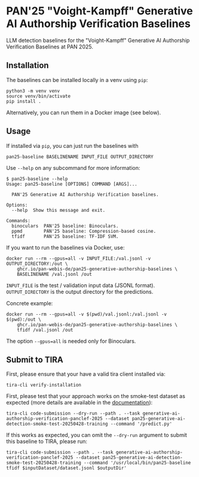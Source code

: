 # PAN'25 "Voight-Kampff" Generative AI Authorship Verification Baselines

LLM detection baselines for the "Voight-Kampff" Generative AI Authorship Verification Baselines at PAN 2025.

## Installation

The baselines can be installed locally in a venv using `pip`:

```
python3 -m venv venv
source venv/bin/activate
pip install .
```

Alternatively, you can run them in a Docker image (see below).

## Usage

If installed via ``pip``, you can just run the baselines with

```
pan25-baseline BASELINENAME INPUT_FILE OUTPUT_DIRECTORY
```

Use `--help` on any subcommand for more information:

```console
$ pan25-baseline --help
Usage: pan25-baseline [OPTIONS] COMMAND [ARGS]...

  PAN'25 Generative AI Authorship Verification baselines.

Options:
  --help  Show this message and exit.

Commands:
  binoculars  PAN'25 baseline: Binoculars.
  ppmd        PAN'25 baseline: Compression-based cosine.
  tfidf       PAN'25 baseline: TF-IDF SVM.
```

If you want to run the baselines via Docker, use:

```
docker run --rm --gpus=all -v INPUT_FILE:/val.jsonl -v OUTPUT_DIRECTORY:/out \
    ghcr.io/pan-webis-de/pan25-generative-authorship-baselines \
    BASELINENAME /val.jsonl /out
```

`INPUT_FILE` is the test / validation input data (JSONL format). `OUTPUT_DIRECTORY` is the output
directory for the predictions.

Concrete example:

```
docker run --rm --gpus=all -v $(pwd)/val.jsonl:/val.jsonl -v $(pwd):/out \
    ghcr.io/pan-webis-de/pan25-generative-authorship-baselines \
    tfidf /val.jsonl /out
```

The option ``--gpus=all`` is needed only for Binoculars.

## Submit to TIRA

First, please ensure that your have a valid tira client installed via:

```
tira-cli verify-installation
```

First, please test that your approach works on the smoke-test dataset as expected (more details are available in the [documentation](https://docs.tira.io/participants/participate.html#submitting-your-submission)):

```
tira-cli code-submission --dry-run --path . --task generative-ai-authorship-verification-panclef-2025 --dataset pan25-generative-ai-detection-smoke-test-20250428-training --command '/predict.py'
```

If this works as expected, you can omit the `--dry-run` argument to submit this baseline to TIRA, please run:

```
tira-cli code-submission --path . --task generative-ai-authorship-verification-panclef-2025 --dataset pan25-generative-ai-detection-smoke-test-20250428-training --command '/usr/local/bin/pan25-baseline tfidf $inputDataset/dataset.jsonl $outputDir'
```

